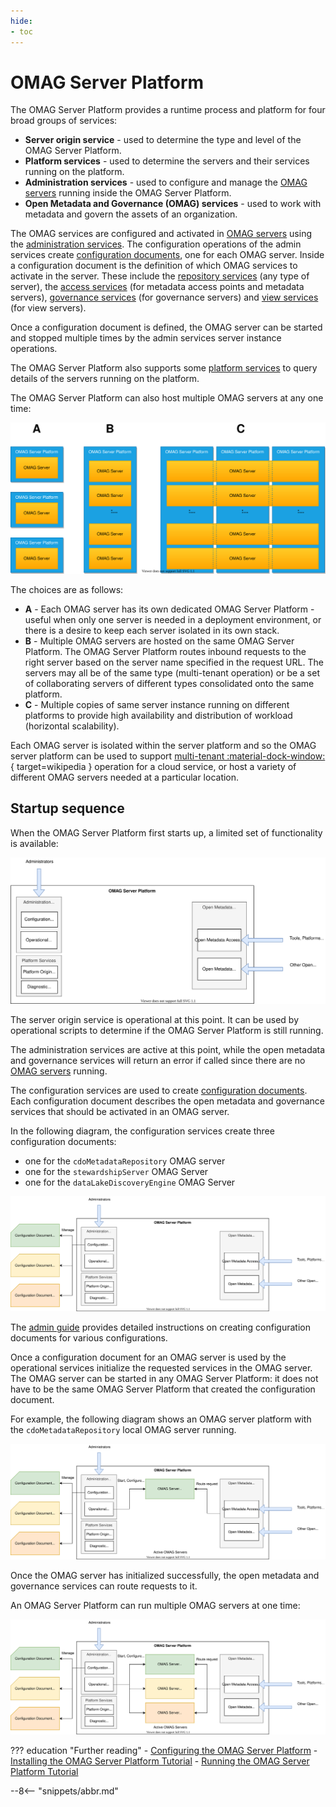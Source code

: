 ```yaml
---
hide:
- toc
---
```


<!-- SPDX-License-Identifier: CC-BY-4.0 -->
<!-- Copyright Contributors to the Egeria project. -->

# OMAG Server Platform

The OMAG Server Platform provides a runtime process and platform for
four broad groups of services:

- **Server origin service** - used to determine the type and level of the OMAG Server Platform.
- **Platform services** - used to determine the servers and their services running on the platform.
- **Administration services** - used to configure and manage the [OMAG servers](omag-server.md) running inside the OMAG Server Platform.
- **Open Metadata and Governance (OMAG) services** - used to work with metadata and govern the assets of an organization.

The OMAG services are configured and activated in [OMAG servers](omag-server.md) using the
[administration services](/egeria-docs/guides/admin).
The configuration operations of the admin services create
[configuration documents](configuration-document.md), one for each OMAG server.
Inside a configuration document is the definition of which OMAG services to activate in the server.
These include the [repository services](/egeria-docs/services/omrs) (any type of server),
the [access services](/egeria-docs/services/omas) (for metadata access points
and metadata servers), [governance services](/egeria-docs/services/omes) (for governance servers) and
[view services](/egeria-docs/services/omvs) (for view servers).

Once a configuration document is defined, the OMAG server can be started and stopped multiple times by
the admin services server instance operations.

The OMAG Server Platform also supports some [platform services](../../../platform-services)
to query details of the servers running on the platform.

The OMAG Server Platform can also host multiple OMAG servers at any one time:

![OMAG server deployment choices](egeria-operations-server-choices-no-description.svg)

The choices are as follows:

- **A** - Each OMAG server has its own dedicated OMAG Server Platform - useful when only one server is needed
  in a deployment environment, or there is a desire to keep each server isolated in its own stack.
- **B** - Multiple OMAG servers are hosted on the same OMAG Server Platform. The OMAG Server Platform routes
  inbound requests to the right server based on the server name specified in the request URL.
  The servers may all be of the same type (multi-tenant operation) or be a set of collaborating servers
  of different types consolidated onto the same platform.
- **C** - Multiple copies of same server instance running on different platforms to provide
  high availability and distribution of workload (horizontal scalability).

Each OMAG server is isolated within the server platform and so the OMAG server platform can be used to 
support [multi-tenant :material-dock-window:](https://en.wikipedia.org/wiki/Multitenancy){ target=wikipedia }
operation for a cloud service,
or host a variety of different OMAG servers needed at a particular location.

## Startup sequence

When the OMAG Server Platform first starts up, a limited set of functionality is available:

![OMAG Server Platform at startup](omag-server-platform-start-up.svg)

The server origin service is operational at this point. It can be used by operational scripts to determine if the
OMAG Server Platform is still running.

The administration services are active at this point, while the open metadata and governance services
will return an error if called since there are no [OMAG servers](omag-server.md) running.

The configuration services are used to create [configuration documents](configuration-document.md).
Each configuration document describes the open metadata and governance services that should be activated in an
OMAG server.

In the following diagram, the configuration services create three configuration documents:

- one for the `cdoMetadataRepository` OMAG server
- one for the `stewardshipServer` OMAG Server
- one for the `dataLakeDiscoveryEngine` OMAG Server

![Creating configuration documents for OMAG servers](omag-server-platform-configure.svg)

The [admin guide](/egeria-docs/guides/admin)
provides detailed instructions on creating configuration documents for various configurations.

Once a configuration document for an OMAG server is used by
the operational services initialize the requested services in the OMAG server.
The OMAG server can be started in any OMAG Server Platform: it does not have to be the same OMAG
Server Platform that created the configuration document.

For example, the following diagram shows an OMAG server platform with the `cdoMetadataRepository` local
OMAG server running.

![Starting an OMAG server through the operational services](omag-server-platform-initialize-logical-omag-server.svg)

Once the OMAG server has initialized successfully, the open metadata and governance services
can route requests to it.

An OMAG Server Platform can run multiple OMAG servers at one time:

![An OMAG Server Platform running multiple OMAG servers](omag-server-platform-overview.svg)

??? education "Further reading"
    - [Configuring the OMAG Server Platform](/egeria-docs/guides/admin/configuring-the-omag-server-platform)
    - [Installing the OMAG Server Platform Tutorial](../../../../open-metadata-resources/open-metadata-tutorials/building-egeria-tutorial/task-installing-egeria.md)
    - [Running the OMAG Server Platform Tutorial](../../../../open-metadata-resources/open-metadata-tutorials/omag-server-tutorial)

--8<-- "snippets/abbr.md"
